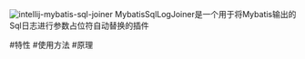 ![intellij-mybatis-sql-joiner](https://socialify.git.ci/yungyu16/intellij-mybatis-sql-joiner/image?language=1&owner=1&stargazers=1&theme=Dark)
MybatisSqlLogJoiner是一个用于将Mybatis输出的Sql日志进行参数占位符自动替换的插件   

#特性
#使用方法
#原理

